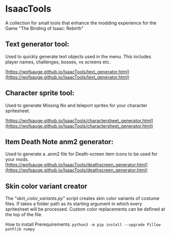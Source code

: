 # IsaacTools
A collection for small tools that enhance the modding experience for the Game "The Binding of Isaac: Rebirth"


## Text generator tool:
Used to quickly generate text objects used in the menu. This includes player names, challenges, bosses, vs screens etc.

[https://wofsauge.github.io/IsaacTools/text_generator.html](https://wofsauge.github.io/IsaacTools/text_generator.html)

## Character sprite tool:
Used to generate Missing No and teleport sprites for your character spritesheet.

[https://wofsauge.github.io/IsaacTools/charactersheet_generator.html](https://wofsauge.github.io/IsaacTools/charactersheet_generator.html)

## Item Death Note anm2 generator:
Used to generate a .anm2 file for Death-screen item icons to be used for your mods.
[https://wofsauge.github.io/IsaacTools/deathscreen_generator.html](https://wofsauge.github.io/IsaacTools/deathscreen_generator.html)

## Skin color variant creator
The "*skin_color_variants.py*" script creates skin color variants of costume files.
If takes a folder path as its starting argument in which every spritesheet will be processed.
Custom color replacements can be defined at the top of the file.

How to install Prerequirements:
`python3 -m pip install --upgrade Pillow pathlib numpy`
